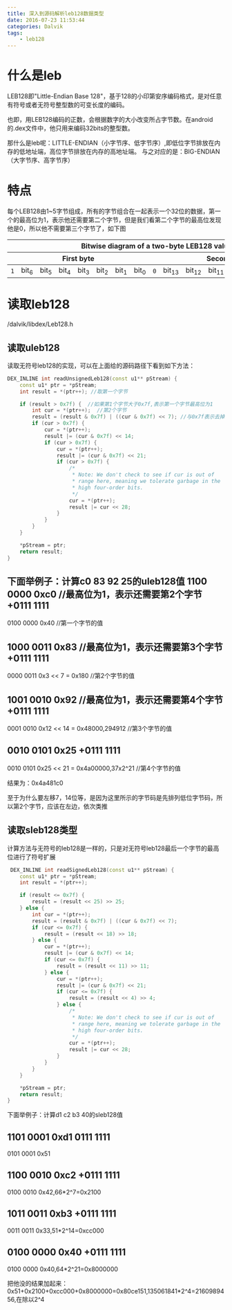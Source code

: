 ```yaml
---
title: 深入到源码解析leb128数据类型
date: 2016-07-23 11:53:44
categories: Dalvik
tags: 
    - leb128
---
```


# 什么是leb

LEB128即"Little-Endian Base 128"，基于128的小印第安序编码格式，是对任意有符号或者无符号整型数的可变长度的编码。

也即，用LEB128编码的正数，会根据数字的大小改变所占字节数。在android的.dex文件中，他只用来编码32bits的整型数。

那什么是leb呢：LITTLE-ENDIAN（小字节序、低字节序）,即低位字节排放在内存的低地址端，高位字节排放在内存的高地址端。 与之对应的是：BIG-ENDIAN（大字节序、高字节序）

# 特点

每个LEB128由1~5字节组成，所有的字节组合在一起表示一个32位的数据，第一个的最高位为1，表示他还需要第二个字节，但是我们看第二个字节的最高位发现他是0，所以他不需要第三个字节了，如下图


<table class="leb128Bits">
<thead>
<tr><th colspan="16">Bitwise diagram of a two-byte LEB128 value</th></tr>
<tr>
  <th colspan="8">First byte
  </th><th colspan="8">Second byte
</th></tr>
</thead>
<tbody>
<tr>
  <td class="start1"><code>1</code></td>
  <td>bit<sub>6</sub></td>
  <td>bit<sub>5</sub></td>
  <td>bit<sub>4</sub></td>
  <td>bit<sub>3</sub></td>
  <td>bit<sub>2</sub></td>
  <td>bit<sub>1</sub></td>
  <td>bit<sub>0</sub></td>
  <td class="start2"><code>0</code></td>
  <td>bit<sub>13</sub></td>
  <td>bit<sub>12</sub></td>
  <td>bit<sub>11</sub></td>
  <td>bit<sub>10</sub></td>
  <td>bit<sub>9</sub></td>
  <td>bit<sub>8</sub></td>
  <td class="end2">bit<sub>7</sub></td>
</tr>
</tbody>
</table>

# 读取leb128

/dalvik/libdex/Leb128.h

## 读取uleb128

读取无符号leb128的实现，可以在上面给的源码路径下看到如下方法：

```c++
DEX_INLINE int readUnsignedLeb128(const u1** pStream) {
    const u1* ptr = *pStream;
    int result = *(ptr++); //取第一个字节

    if (result > 0x7f) {  //如果第1个字节大于0x7f,表示第一个字节最高位为1
        int cur = *(ptr++);  //第2个字节
        result = (result & 0x7f) | ((cur & 0x7f) << 7); //与0x7f表示去掉这个这个字节的第8位。
        if (cur > 0x7f) {
            cur = *(ptr++);
            result |= (cur & 0x7f) << 14;
            if (cur > 0x7f) {
                cur = *(ptr++);
                result |= (cur & 0x7f) << 21;
                if (cur > 0x7f) {
                    /*
                     * Note: We don't check to see if cur is out of
                     * range here, meaning we tolerate garbage in the
                     * high four-order bits.
                     */
                    cur = *(ptr++);
                    result |= cur << 28;
                }
            }
        }
    }

    *pStream = ptr;
    return result;
}
```

下面举例子：计算c0 83 92 25的uleb128值
  1100 0000 0xc0 //最高位为1，表示还需要第2个字节
 +0111 1111
 ----------
  0100 0000 0x40 //第一个字节的值

  1000 0011 0x83 //最高位为1，表示还需要第3个字节
 +0111 1111
 ----------
  0000 0011 0x3 << 7 = 0x180 //第2个字节的值


  1001 0010 0x92 //最高位为1，表示还需要第4个字节
 +0111 1111
 ----------
  0001 0010 0x12 << 14 = 0x48000,294912 //第3个字节的值


  0010 0101 0x25
 +0111 1111
 ----------
  0010 0101 0x25 << 21 = 0x4a00000,37x2^21 //第4个字节的值

  结果为：0x4a481c0

至于为什么要左移7，14位等，是因为这里所示的字节码是先排列低位字节码，所以第2个字节，应该在左边，依次类推


## 读取sleb128类型

计算方法与无符号的leb128是一样的，只是对无符号leb128最后一个字节的最高位进行了符号扩展

```c++
 DEX_INLINE int readSignedLeb128(const u1** pStream) {
    const u1* ptr = *pStream;
    int result = *(ptr++);

    if (result <= 0x7f) {
        result = (result << 25) >> 25;
    } else {
        int cur = *(ptr++);
        result = (result & 0x7f) | ((cur & 0x7f) << 7);
        if (cur <= 0x7f) {
            result = (result << 18) >> 18;
        } else {
            cur = *(ptr++);
            result |= (cur & 0x7f) << 14;
            if (cur <= 0x7f) {
                result = (result << 11) >> 11;
            } else {
                cur = *(ptr++);
                result |= (cur & 0x7f) << 21;
                if (cur <= 0x7f) {
                    result = (result << 4) >> 4;
                } else {
                    /*
                     * Note: We don't check to see if cur is out of
                     * range here, meaning we tolerate garbage in the
                     * high four-order bits.
                     */
                    cur = *(ptr++);
                    result |= cur << 28;
                }
            }
        }
    }

    *pStream = ptr;
    return result;
}
```

下面举例子：计算d1 c2 b3 40的sleb128值

  1101 0001 0xd1
  0111 1111
 ----------
  0101 0001 0x51

  1100 0010 0xc2
 +0111 1111
 ----------
  0100 0010 0x42,66*2^7=0x2100

  1011 0011 0xb3
 +0111 1111
 ----------
  0011 0011 0x33,51*2^14=0xcc000

  0100 0000 0x40
 +0111 1111
 ----------
  0100 0000 0x40,64*2^21=0x8000000


把他没的结果加起来：
0x51+0x2100+0xcc000+0x8000000=0x80ce151,135061841*2^4=2160989456,在除以2^4
























